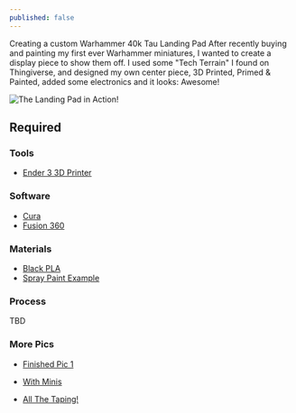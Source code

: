 ```yaml
---
published: false
---
```

Creating a custom Warhammer 40k Tau Landing Pad
After recently buying and painting my first ever Warhammer miniatures, I wanted to create a display piece to show them off. I used some "Tech Terrain" I found on Thingiverse, and designed my own center piece, 3D Printed, Primed & Painted, added some electronics and it looks: Awesome!

![The Landing Pad in Action!](https://cdn.discordapp.com/attachments/472308285459005450/706860205757038652/TauLandingPad.gif)
## Required

### Tools

- [Ender 3 3D Printer](https://www.amazon.co.uk/Creality-3D-Direct-Printer-Original/dp/B07D218NX3/ref=sr_1_1_sspa?keywords=ender+3&qid=1576256317&sr=8-1-spons&psc=1&spLa=ZW5jcnlwdGVkUXVhbGlmaWVyPUEzM0paRFNOSjFSWTFMJmVuY3J5cHRlZElkPUEwOTgzNjgyMUpUQjREREtTVlgzUyZlbmNyeXB0ZWRBZElkPUEwODcyNjkwMzI1TTFaRFE1NU1VWCZ3aWRnZXROYW1lPXNwX2F0ZiZhY3Rpb249Y2xpY2tSZWRpcmVjdCZkb05vdExvZ0NsaWNrPXRydWU=)

### Software
- [Cura](https://ultimaker.com/software/ultimaker-cura) 
- [Fusion 360](https://www.autodesk.co.uk/products/fusion-360/overview)


### Materials
- [Black PLA](https://www.amazon.co.uk/TECHNOLOGYOUTLET-PREMIUM-PRINTER-FILAMENT-1-75MM/dp/B00I46KD3G/ref=sr_1_10?keywords=black+PLA&qid=1580419831&sr=8-10)
- [Spray Paint Example](https://www.amazon.co.uk/Hammerite-5084782-Metal-Paint-Aerosol/dp/B004Z4ULRY/ref=sr_1_7?dchild=1&keywords=white+spray+paint&qid=1588599265&sr=8-7)

### Process
TBD

### More Pics
- [Finished Pic 1](https://media.discordapp.net/attachments/696856729673007255/704783620103077948/IMG_20200427_122125.jpg?width=1442&height=658)

- [With Minis](https://media.discordapp.net/attachments/696856729673007255/704783714768519198/IMG_20200428_205843.jpg?width=1442&height=658)

- [All The Taping!](https://media.discordapp.net/attachments/472308285459005450/706862120456814643/IMG_20200426_182402.jpg?width=309&height=677)
